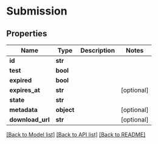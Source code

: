 # Submission

## Properties
Name | Type | Description | Notes
------------ | ------------- | ------------- | -------------
**id** | **str** |  | 
**test** | **bool** |  | 
**expired** | **bool** |  | 
**expires_at** | **str** |  | [optional] 
**state** | **str** |  | 
**metadata** | **object** |  | [optional] 
**download_url** | **str** |  | [optional] 

[[Back to Model list]](../README.md#documentation-for-models) [[Back to API list]](../README.md#documentation-for-api-endpoints) [[Back to README]](../README.md)


